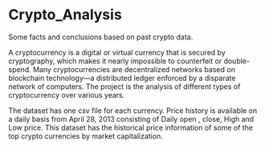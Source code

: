# Crypto_Analysis
Some facts and conclusions based on past crypto data.

A cryptocurrency is a digital or virtual currency that is secured by cryptography, which makes
it nearly impossible to counterfeit or double-spend. Many cryptocurrencies are decentralized
networks based on blockchain technology—a distributed ledger enforced by a disparate network of
computers. The project is the analysis of different types of cryptocurrency over various years.

The dataset has one csv file for each currency. Price history is available on a daily basis from 
April 28, 2013 consisting of Daily open , close, High and Low price.
This dataset has the historical price information of some of the top crypto currencies by market capitalization.
